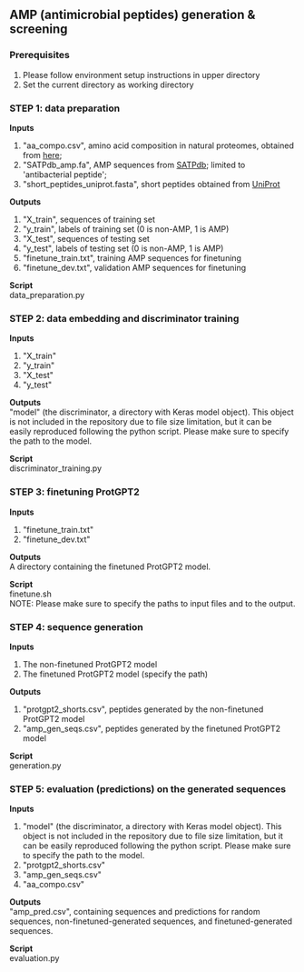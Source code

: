 
## AMP (antimicrobial peptides) generation & screening

### Prerequisites
1) Please follow environment setup instructions in upper directory
2) Set the current directory as working directory

### STEP 1: data preparation

**Inputs** 
1) "aa_compo.csv", amino acid composition in natural proteomes, obtained from [here](https://proteopedia.org/wiki/index.php/Amino_acid_composition);
2) "SATPdb_amp.fa", AMP sequences from [SATPdb](https://webs.iiitd.edu.in/raghava/satpdb/down.php); limited to 'antibacterial peptide';
3) "short_peptides_uniprot.fasta", short peptides obtained from [UniProt](https://www.uniprot.org/uniprotkb?query=(reviewed:true)%20AND%20(length:[*%20TO%2050]))

**Outputs**
1) "X_train", sequences of training set
2) "y_train", labels of training set (0 is non-AMP, 1 is AMP)
3) "X_test", sequences of testing set
4) "y_test", labels of testing set (0 is non-AMP, 1 is AMP)
5) "finetune_train.txt", training AMP sequences for finetuning
6) "finetune_dev.txt", validation AMP sequences for finetuning

**Script**  
data_preparation.py  

### STEP 2: data embedding and discriminator training
**Inputs**
1) "X_train"
2) "y_train"
3) "X_test"
4) "y_test"

**Outputs**  
"model" (the discriminator, a directory with Keras model object). This object is not included in the repository due to file size limitation, but it can be easily reproduced following the python script. Please make sure to specify the path to the model.

**Script**  
discriminator_training.py  

### STEP 3: finetuning ProtGPT2
**Inputs**  
1) "finetune_train.txt"
2) "finetune_dev.txt"

**Outputs**  
A directory containing the finetuned ProtGPT2 model.  

**Script**  
finetune.sh  
NOTE: Please make sure to specify the paths to input files and to the output.

### STEP 4: sequence generation
**Inputs**
1) The non-finetuned ProtGPT2 model
2) The finetuned ProtGPT2 model (specify the path)

**Outputs**
1) "protgpt2_shorts.csv", peptides generated by the non-finetuned ProtGPT2 model
2) "amp_gen_seqs.csv", peptides generated by the finetuned ProtGPT2 model

**Script**  
generation.py

### STEP 5: evaluation (predictions) on the generated sequences
**Inputs**
1) "model" (the discriminator, a directory with Keras model object). This object is not included in the repository due to file size limitation, but it can be easily reproduced following the python script. Please make sure to specify the path to the model.
2) "protgpt2_shorts.csv"
3) "amp_gen_seqs.csv"
4) "aa_compo.csv"

**Outputs**  
"amp_pred.csv", containing sequences and predictions for random sequences, non-finetuned-generated sequences, and finetuned-generated sequences.

**Script**  
evaluation.py












